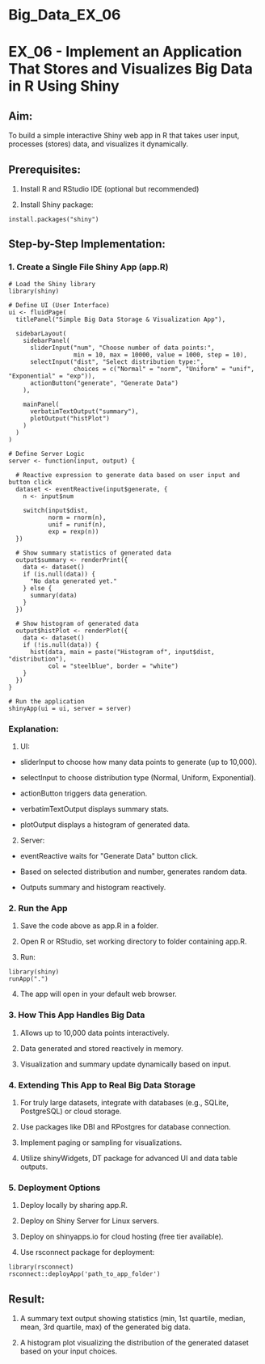 # Big_Data_EX_06

# EX_06 - Implement an Application That Stores and Visualizes Big Data in R Using Shiny

## Aim:

To build a simple interactive Shiny web app in R that takes user input, processes (stores) data, and visualizes it dynamically.

## Prerequisites:

1. Install R and RStudio IDE (optional but recommended)

2. Install Shiny package:

```
install.packages("shiny")

```

## Step-by-Step Implementation:

### 1. Create a Single File Shiny App (app.R)

```
# Load the Shiny library
library(shiny)

# Define UI (User Interface)
ui <- fluidPage(
  titlePanel("Simple Big Data Storage & Visualization App"),
  
  sidebarLayout(
    sidebarPanel(
      sliderInput("num", "Choose number of data points:", 
                  min = 10, max = 10000, value = 1000, step = 10),
      selectInput("dist", "Select distribution type:", 
                  choices = c("Normal" = "norm", "Uniform" = "unif", "Exponential" = "exp")),
      actionButton("generate", "Generate Data")
    ),
    
    mainPanel(
      verbatimTextOutput("summary"),
      plotOutput("histPlot")
    )
  )
)

# Define Server Logic
server <- function(input, output) {
  
  # Reactive expression to generate data based on user input and button click
  dataset <- eventReactive(input$generate, {
    n <- input$num
    
    switch(input$dist,
           norm = rnorm(n),
           unif = runif(n),
           exp = rexp(n))
  })
  
  # Show summary statistics of generated data
  output$summary <- renderPrint({
    data <- dataset()
    if (is.null(data)) {
      "No data generated yet."
    } else {
      summary(data)
    }
  })
  
  # Show histogram of generated data
  output$histPlot <- renderPlot({
    data <- dataset()
    if (!is.null(data)) {
      hist(data, main = paste("Histogram of", input$dist, "distribution"), 
           col = "steelblue", border = "white")
    }
  })
}

# Run the application
shinyApp(ui = ui, server = server)

```
### Explanation:
1. UI:

- sliderInput to choose how many data points to generate (up to 10,000).

- selectInput to choose distribution type (Normal, Uniform, Exponential).

- actionButton triggers data generation.

- verbatimTextOutput displays summary stats.

- plotOutput displays a histogram of generated data.

2. Server:

- eventReactive waits for "Generate Data" button click.

- Based on selected distribution and number, generates random data.

- Outputs summary and histogram reactively.

### 2. Run the App

1. Save the code above as app.R in a folder.

2. Open R or RStudio, set working directory to folder containing app.R.

3. Run:
   
```
library(shiny)
runApp(".")

```
4. The app will open in your default web browser.

### 3. How This App Handles Big Data

1. Allows up to 10,000 data points interactively.

2. Data generated and stored reactively in memory.

3. Visualization and summary update dynamically based on input.

### 4. Extending This App to Real Big Data Storage

1. For truly large datasets, integrate with databases (e.g., SQLite, PostgreSQL) or cloud storage.

2. Use packages like DBI and RPostgres for database connection.

3. Implement paging or sampling for visualizations.

4. Utilize shinyWidgets, DT package for advanced UI and data table outputs.

### 5. Deployment Options

1. Deploy locally by sharing app.R.

2. Deploy on Shiny Server for Linux servers.

3. Deploy on shinyapps.io for cloud hosting (free tier available).

4. Use rsconnect package for deployment:

```
library(rsconnect)
rsconnect::deployApp('path_to_app_folder')

```

## Result:

1. A summary text output showing statistics (min, 1st quartile, median, mean, 3rd quartile, max) of the generated big data.

2. A histogram plot visualizing the distribution of the generated dataset based on your input choices.
